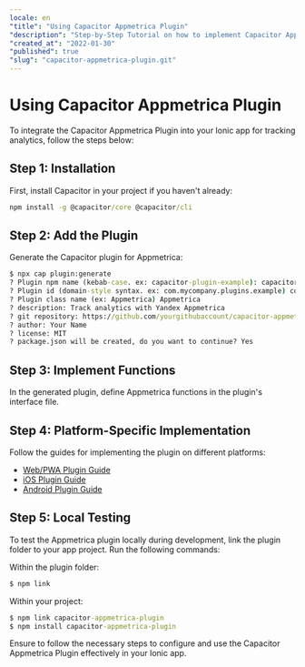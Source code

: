 ```yaml
---
locale: en
"title": "Using Capacitor Appmetrica Plugin"
"description": "Step-by-Step Tutorial on how to implement Capacitor Appmetrica Plugin for tracking analytics in your Ionic app"
"created_at": "2022-01-30"
"published": true
"slug": "capacitor-appmetrica-plugin.git"
---
```


# Using Capacitor Appmetrica Plugin

To integrate the Capacitor Appmetrica Plugin into your Ionic app for tracking analytics, follow the steps below:

## Step 1: Installation

First, install Capacitor in your project if you haven't already:

```cmd
npm install -g @capacitor/core @capacitor/cli
```

## Step 2: Add the Plugin

Generate the Capacitor plugin for Appmetrica:

```cmd
$ npx cap plugin:generate
? Plugin npm name (kebab-case. ex: capacitor-plugin-example): capacitor-appmetrica-plugin
? Plugin id (domain-style syntax. ex: com.mycompany.plugins.example) com.yourcompany.plugins.appmetrica
? Plugin class name (ex: Appmetrica) Appmetrica
? description: Track analytics with Yandex Appmetrica
? git repository: https://github.com/yourgithubaccount/capacitor-appmetrica-plugin.git
? author: Your Name
? license: MIT
? package.json will be created, do you want to continue? Yes
```

## Step 3: Implement Functions

In the generated plugin, define Appmetrica functions in the plugin's interface file.

## Step 4: Platform-Specific Implementation

Follow the guides for implementing the plugin on different platforms:
- [Web/PWA Plugin Guide](https://capacitorjs.com/docs/plugins/web)
- [iOS Plugin Guide](https://capacitorjs.com/docs/plugins/ios)
- [Android Plugin Guide](https://capacitorjs.com/docs/plugins/android)

## Step 5: Local Testing

To test the Appmetrica plugin locally during development, link the plugin folder to your app project. Run the following commands:

Within the plugin folder:
```cmd
$ npm link
```

Within your project:
```cmd
$ npm link capacitor-appmetrica-plugin
$ npm install capacitor-appmetrica-plugin
```

Ensure to follow the necessary steps to configure and use the Capacitor Appmetrica Plugin effectively in your Ionic app.